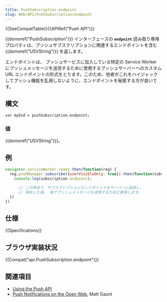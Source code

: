 ```yaml
---
title: PushSubscription.endpoint
slug: Web/API/PushSubscription/endpoint
---
```


{{SeeCompatTable}}{{APIRef("Push API")}}

{{domxref("PushSubscription")}} インターフェースの **`endpoint`** 読み取り専用プロパティは、プッシュサブスクリプションに関連するエンドポイントを含む {{domxref("USVString")}} を返します。

エンドポイントは、 プッシュサービスに加入している特定の Service Worker にプッシュメッセージを送信するために使用するプッシュサーバーへのカスタム URL エンドポイントの形式をとります。このため、他者がこれをハイジャックしてプッシュ機能を乱用しないように、エンドポイントを秘匿する方が良いです。

## 構文

```
var myEnd = pushSubscription.endpoint;
```

### 値

{{domxref("USVString")}}。

## 例

```js
navigator.serviceWorker.ready.then(function(reg) {
  reg.pushManager.subscribe({userVisibleOnly: true}).then(function(subscription) {
    console.log(subscription.endpoint);

      // この時点で、サブスクリプションエンドポイントをサーバーに送信し、
      // 保存した後、 後でプッシュメッセージを送信するために使用します。
  })
})
```

## 仕様

{{Specifications}}

## ブラウザ実装状況

{{Compat("api.PushSubscription.endpoint")}}

## 関連項目

- [Using the Push API](/ja/docs/Web/API/Push_API/Using_the_Push_API)
- [Push Notifications on the Open Web](http://updates.html5rocks.com/2015/03/push-notificatons-on-the-open-web), Matt Gaunt
